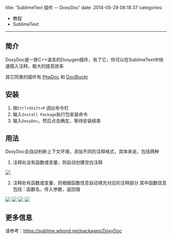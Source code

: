 title: 'SublimeText 插件 -- DoxyDoc'
date: 2014-05-29 08:18:37
categories:
- 教程
- SublimeText
---

## 简介

DoxyDoc是一款C++语言的Doxygen插件，有了它，你可以在SublimeText中快速插入注释，极大的提高效率

其它同类的插件有 [PhpDoc](https://github.com/SublimeText/PhpDoc) 和 [DocBlockr](https://github.com/spadgos/sublime-jsdocs)

## 安装

1.  按`Ctrl+Shift+P` 调出命令栏
2.  输入`Install Package`执行包安装命令
3.  输入`DoxyDoc`，然后点击确定，等待安装结束

## 用法

DoxyDoc会自动判断上下文环境，添加不同的注释格式，具体来说，包括两种

1.  注释处没有函数或变量，则自动创建空白注释

![]({{site.url}}/images/2014/05/29/01.gif)

2.  注释处有函数或变量，则根据函数信息自动填充对应的注释部分
    其中函数信息包括：函数名，传入参数，返回值

![]({{site.url}}/images/2014/05/29/02.gif)
![]({{site.url}}/images/2014/05/29/03.gif)
![]({{site.url}}/images/2014/05/29/04.gif)
![]({{site.url}}/images/2014/05/29/05.gif)


## 更多信息

请参考：<https://sublime.wbond.net/packages/DoxyDoc>